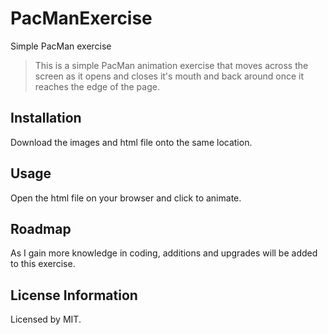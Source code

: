 # PacManExercise
Simple PacMan exercise

> This is a simple PacMan animation exercise that moves across the screen as it opens and closes it's mouth and back around once it reaches the edge of the page.

## Installation
Download the images and html file onto the same location. 

## Usage
Open the html file on your browser and click to animate.

## Roadmap
As I gain more knowledge in coding, additions and upgrades will be added to this exercise.

## License Information
Licensed by MIT.

